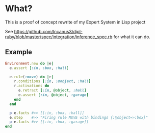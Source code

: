 # What?
This is a proof of concept rewrite of my Expert System in Lisp project

See https://github.com/Incanus3/dipl-ruby/blob/master/spec/integration/inference_spec.rb for what it can do.

## Example
```ruby
Environment.new do |e|
  e.assert [:in, :box, :hall]

  e.rule(:move) do |r|
    r.conditions [:in, :@object, :hall]
    r.activations do
      e.retract [:in, @object, :hall]
      e.assert [:in, @object, :garage]
    end
  end

  p e.facts #>> [[:in, :box, :hall]]
  e.step    #>> "Firing rule MOVE with bindings {:@object=>:box}"
  p e.facts #>> [[:in, :box, :garage]]
end
```
